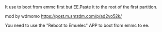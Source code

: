 It use to boot from emmc first but EE.Paste it to the root of the first partition.

mod by wdmomo https://post.m.smzdm.com/p/ad2vo52k/

You need to use the "Reboot to Emuelec" APP to boot from emmc to ee.